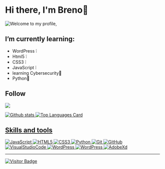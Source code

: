 # **Hi there, I'm Breno**:milky_way:
![Welcome to my profile,](https://media4.giphy.com/media/fAcQ7d1Hnx2XlY6SMe/200w.gif)

## I’m currently learning:

* WordPress :grey_exclamation:
* Html5 :grey_exclamation:
* CSS3 :grey_exclamation:
* JavaScript :grey_exclamation:
* learning Cybersecurity:seedling:
* Python:seedling:

## Follow 

<a href="https://www.linkedin.com/in/brenobarros11/" target="_blank">
  <img src="https://img.shields.io/badge/-LinkedIn-2D2D2F?style=flat&logo=linkedin&logoColor=white">


![Github stats](https://github-readme-stats.vercel.app/api?username=EIleven&theme=merko&show_icons=true&count_private=true)
![Top Languages Card](https://github-readme-stats.vercel.app/api/top-langs/?username=EIleven&theme=merko&layout=compact)

## Skills and tools

![JavaScript](https://img.shields.io/badge/-JavaScript-black?style=flat-square&logo=javascript)
![HTML5](https://img.shields.io/badge/-HTML5-E34F26?style=flat-square&logo=html5&logoColor=white)
![CSS3](https://img.shields.io/badge/-CSS3-1572B6?style=flat-square&logo=css3)
![Python](https://img.shields.io/badge/-Python-yellow)
![Git](https://img.shields.io/badge/-Git-black?style=flat-square&logo=git)
![GitHub](https://img.shields.io/badge/-GitHub-181717?style=flat-square&logo=github)
![VisualStudioCode](https://img.shields.io/badge/-VisualStudioCode-darkblue)
![WordPress](https://img.shields.io/badge/-WooCommerce-purple)
![WordPress](https://img.shields.io/badge/-WordPress-blue)
![AdobeXd](https://img.shields.io/badge/-AdobeXD-FF26BE?style=flat&amp;logo=adobe%20xd&amp;logoColor=white)

***
![Visitor Badge](https://visitor-badge.laobi.icu/badge?page_id=EIleven.id)

